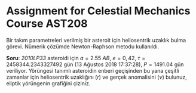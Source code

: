 # Assignment for Celestial Mechanics Course AST208

Bir takım parametreleri verilmiş bir asteroit için heliosentrik uzaklık bulma görevi. Nümerik çözümde Newton-Raphson metodu kullanıldı.

**Soru**: *2010LP33* asteroidi için $a = 2.55$ $AB$, $e=0,42$, $\tau=2458344.2343327492$ gün (13 Ağustos 2018 17:37:28), $P=1491.04$ gün veriliyor. Yörüngesi tanımlı asteroidin enberi geçişinden bu yana çeşitli zamanlar için heliosentrik uzaklığını ($r$) ve gerçek anomalisini ($\nu$) bulunuz, eliptik yörüngenin grafiğini çiziniz.